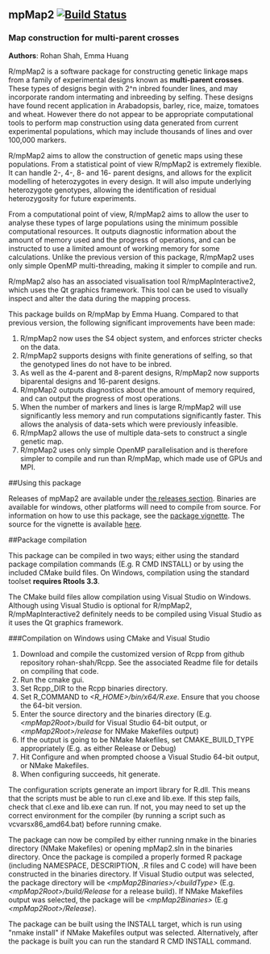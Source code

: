 ## mpMap2 [![Build Status](https://travis-ci.org/rohan-shah/mpMap2.svg?branch=master)](https://travis-ci.org/rohan-shah/mpMap2)

### Map construction for multi-parent crosses
**Authors**: Rohan Shah, Emma Huang

R/mpMap2 is a software package for constructing genetic linkage maps from a family of experimental designs known as **multi-parent crosses**. These types of designs begin with 2^n inbred founder lines, and may incorporate random intermating and inbreeding by selfing. These designs have found recent application in Arabadopsis, barley, rice, maize, tomatoes and wheat. However there do not appear to be appropriate computational tools to perform map construction using data generated from current experimental populations, which may include thousands of lines and over 100,000 markers.

R/mpMap2 aims to allow the construction of genetic maps using these populations. From a statistical point of view R/mpMap2 is extremely flexible. It can handle 2-, 4-, 8- and 16- parent designs, and allows for the explicit modelling of heterozygotes in every design. It will also impute underlying heterozygote genotypes, allowing the identification of residual heterozygosity for future experiments. 

From a computational point of view, R/mpMap2 aims to allow the user to analyse these types of large populations using the minimum possible computational resources. It outputs diagnostic information about the amount of memory used and the progress of operations, and can be instructed to use a limited amount of working memory for some calculations. Unlike the previous version of this package, R/mpMap2 uses only simple OpenMP multi-threading, making it simpler to compile and run.

R/mpMap2 also has an associated visualisation tool R/mpMapInteractive2, which uses the Qt graphics framework. This tool can be used to visually inspect and alter the data during the mapping process. 

This package builds on R/mpMap by Emma Huang. Compared to that previous version, the following significant improvements have been made:

1. R/mpMap2 now uses the S4 object system, and enforces stricter checks on the data. 
2. R/mpMap2 supports designs with finite generations of selfing, so that the genotyped lines do not have to be inbred. 
3. As well as the 4-parent and 8-parent designs, R/mpMap2 now supports biparental designs and 16-parent designs.
4. R/mpMap2 outputs diagnostics about the amount of memory required, and can output the progress of most operations. 
5. When the number of markers and lines is large R/mpMap2 will use significantly less memory and run computations significantly faster. This allows the analysis of data-sets which were previously infeasible. 
6. R/mpMap2 allows the use of multiple data-sets to construct a single genetic map.
7. R/mpMap2 uses only simple OpenMP parallelisation and is therefore simpler to compile and run than R/mpMap, which made use of GPUs and MPI. 

##Using this package

Releases of mpMap2 are available under [the releases section](https://github.com/rohan-shah/mpMap2/releases). Binaries are available for windows, other platforms will need to compile from source. For information on how to use this package, see the [package vignette](https://github.com/rohan-shah/mpMap2Paper/releases). The source for the vignette is available [here](https://github.com/rohan-shah/mpMap2Paper). 

##Package compilation

This package can be compiled in two ways; either using the standard package compilation commands (E.g. R CMD INSTALL) or by using the included CMake build files. On Windows, compilation using the standard toolset **requires Rtools 3.3**.

The CMake build files allow compilation using Visual Studio on Windows. Although using Visual Studio is optional for R/mpMap2, R/mpMapInteractive2 definitely needs to be compiled using Visual Studio as it uses the Qt graphics framework. 

###Compilation on Windows using CMake and Visual Studio

1. Download and compile the customized version of Rcpp from github repository rohan-shah/Rcpp. See the associated Readme file for details on compiling that code. 
2. Run the cmake gui. 
3. Set Rcpp_DIR to the Rcpp binaries directory. 
4. Set R_COMMAND to *\<R_HOME\>/bin/x64/R.exe*. Ensure that you choose the 64-bit version. 
5. Enter the source directory and the binaries directory (E.g. *\<mpMap2Root\>/build* for Visual Studio 64-bit output, or *\<mpMap2Root\>/release* for NMake Makefiles output)
6. If the output is going to be NMake Makefiles, set CMAKE_BUILD_TYPE appropriately (E.g. as either Release or Debug)
7. Hit Configure and when prompted choose a Visual Studio 64-bit output, or NMake Makefiles.
8. When configuring succeeds, hit generate. 

The configuration scripts generate an import library for R.dll. This means that the scripts must be able to run cl.exe and lib.exe. If this step fails, check that cl.exe and lib.exe can run. If not, you may need to set up the correct environment for the compiler (by running a script such as vcvarsx86_amd64.bat) before running cmake. 

The package can now be compiled by either running nmake in the binaries directory (NMake Makefiles) or opening mpMap2.sln in the binaries directory. Once the package is compiled a properly formed R package (including NAMESPACE, DESCRIPTION, .R files and C code) will have been constructed in the binaries directory. If Visual Studio output was selected, the package directory will be *\<mpMap2Binaries\>/\<buildType\>* (E.g. *\<mpMap2Root\>/build/Release* for a release build). If NMake Makefiles output was selected, the package will be *\<mpMap2Binaries\>* (E.g *\<mpMap2Root\>/Release*). 

The package can be built using the INSTALL target, which is run using "nmake install" if NMake Makefiles output was selected. Alternatively, after the package is built you can run the standard R CMD INSTALL command. 
